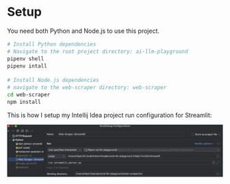 # Setup

You need both Python and Node.js to use this project.

```bash
# Install Python dependencies
# Navigate to the root project directory: ai-llm-playground
pipenv shell
pipenv intall

# Install Node.js dependencies
# navigate to the web-scraper directory: web-scraper
cd web-scraper
npm install
```

This is how I setup my Intellij Idea project run configuration for Streamlit:

![streamlit-run-debug-config.png](images/streamlit-run-debug-config.png)
